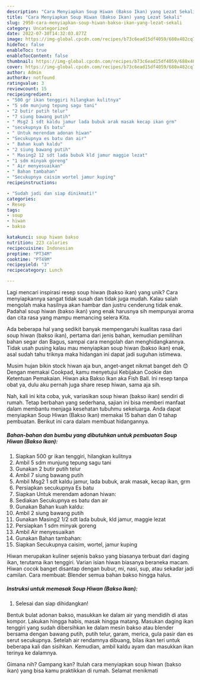 ```yaml
---
description: "Cara Menyiapkan Soup Hiwan (Bakso Ikan) yang Lezat Sekali"
title: "Cara Menyiapkan Soup Hiwan (Bakso Ikan) yang Lezat Sekali"
slug: 2950-cara-menyiapkan-soup-hiwan-bakso-ikan-yang-lezat-sekali
category: Uncategorized
date: 2022-07-30T14:32:03.877Z
image: https://img-global.cpcdn.com/recipes/b73c6ead15df4059/680x482cq70/soup-hiwan-bakso-ikan-foto-resep-utama.jpg
hideToc: false
enableToc: true
enableTocContent: false
thumbnail: https://img-global.cpcdn.com/recipes/b73c6ead15df4059/680x482cq70/soup-hiwan-bakso-ikan-foto-resep-utama.jpg
cover: https://img-global.cpcdn.com/recipes/b73c6ead15df4059/680x482cq70/soup-hiwan-bakso-ikan-foto-resep-utama.jpg
author: Admin
authorAv: notfound
ratingvalue: 3
reviewcount: 15
recipeingredient:
- "500 gr ikan tenggiri hilangkan kulitnya"
- "5 sdm munjung tepung sagu tani"
- "2 butir putih telur"
- "7 siung bawang putih"
- " Msg2 1 sdt kaldu jamur lada bubuk arak masak kecap ikan grm"
- "secukupnya Es batu"
- " Untuk merendam adonan hiwan"
- "Secukupnya es batu dan air"
- " Bahan kuah kaldu"
- "2 siung bawang putih"
- " Masing2 12 sdt lada bubuk kld jamur maggie lezat"
- "1 sdm minyak goreng"
- " Air menyesuaikan"
- " Bahan tambahan"
- "Secukupnya caisim wortel jamur kuping"
recipeinstructions:

- "Sudah jadi dan siap dinikmati!"
categories:
- Resep
tags:
- soup
- hiwan
- bakso

katakunci: soup hiwan bakso 
nutrition: 223 calories
recipecuisine: Indonesian
preptime: "PT34M"
cooktime: "PT49M"
recipeyield: "3"
recipecategory: Lunch

---
```





Lagi mencari inspirasi resep soup hiwan (bakso ikan) yang unik? Cara menyiapkannya sangat tidak susah dan tidak juga mudah. Kalau salah mengolah maka hasilnya akan hambar dan justru cenderung tidak enak. Padahal soup hiwan (bakso ikan) yang enak harusnya sih mempunyai aroma dan cita rasa yang mampu memancing selera Kita.





Ada beberapa hal yang sedikit banyak mempengaruhi kualitas rasa dari soup hiwan (bakso ikan), pertama dari jenis bahan, kemudian pemilihan bahan segar dan Bagus, sampai cara mengolah dan menghidangkannya. Tidak usah pusing kalau mau menyiapkan soup hiwan (bakso ikan) enak,      asal sudah tahu triknya maka hidangan ini dapat jadi suguhan istimewa.














Musim hujan bikin stock hiwan aja bun, anget-anget nikmat banget deh 😊 Dengan memakai Cookpad, kamu menyetujui Kebijakan Cookie dan Ketentuan Pemakaian. Hiwan aka Bakso Ikan aka Fish Ball. Ini resep tanpa obat ya, dulu aku pernah juga share resep hiwan, sama aja sih.






Nah, kali ini kita coba, yuk, variasikan soup hiwan (bakso ikan) sendiri di rumah. Tetap berbahan yang sederhana, sajian ini bisa memberi manfaat dalam membantu menjaga kesehatan tubuhmu sekeluarga. Anda dapat menyiapkan Soup Hiwan (Bakso Ikan) memakai 15 bahan dan 0 tahap pembuatan. Berikut ini cara dalam membuat hidangannya.

<!--inarticleads1-->

##### Bahan-bahan dan bumbu yang dibutuhkan untuk pembuatan Soup Hiwan (Bakso Ikan):

1. Siapkan 500 gr ikan tenggiri, hilangkan kulitnya
1. Ambil 5 sdm munjung tepung sagu tani
1. Gunakan 2 butir putih telur
1. Ambil 7 siung bawang putih
1. Ambil  Msg2 1 sdt kaldu jamur, lada bubuk, arak masak, kecap ikan, grm
1. Persiapkan secukupnya Es batu
1. Siapkan  Untuk merendam adonan hiwan:
1. Sediakan Secukupnya es batu dan air
1. Gunakan  Bahan kuah kaldu:
1. Ambil 2 siung bawang putih
1. Gunakan  Masing2 1/2 sdt lada bubuk, kld jamur, maggie lezat
1. Persiapkan 1 sdm minyak goreng
1. Ambil  Air menyesuaikan
1. Gunakan  Bahan tambahan:
1. Siapkan Secukupnya caisim, wortel, jamur kuping


Hiwan merupakan kuliner sejenis bakso yang biasanya terbuat dari daging ikan, terutama ikan tenggiri. Varian isian hiwan biasanya beraneka macam. Hiwan cocok banget disantap dengan bubur, mi, nasi, sup, atau sekadar jadi camilan. Cara membuat: Blender semua bahan bakso hingga halus. 

<!--inarticleads2-->

##### Instruksi untuk memasak Soup Hiwan (Bakso Ikan):


1. Selesai dan siap dihidangkan!

Bentuk bulat adonan bakso, masukkan ke dalam air yang mendidih di atas kompor. Lakukan hingga habis, masak hingga matang. Masukan daging ikan tenggiri yang sudah dibersihkan ke dalam mesin bakso atau blender bersama dengan bawang putih, putih telur, garam, merica, gula pasir dan es serut secukupnya. Setelah air rendamnya dibuang, bilas ikan teri untuk beberapa kali dan sisihkan. Kemudian, ambil kaldu ayam dan masukkan ikan terinya ke dalamnya. 

Gimana nih? Gampang kan? Itulah cara menyiapkan soup hiwan (bakso ikan) yang bisa kamu praktikkan di rumah. Selamat menikmati
